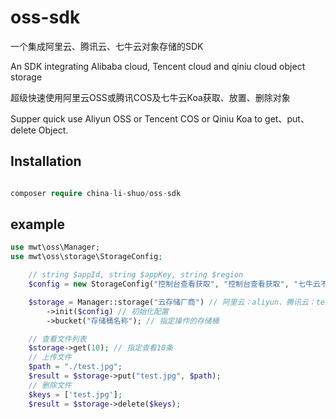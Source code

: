 # oss-sdk

一个集成阿里云、腾讯云、七牛云对象存储的SDK

An SDK integrating Alibaba cloud, Tencent cloud and qiniu cloud object storage

超级快速使用阿里云OSS或腾讯COS及七牛云Koa获取、放置、删除对象

Supper quick use Aliyun OSS or Tencent COS or Qiniu Koa to get、put、delete Object.

## Installation

```php

composer require china-li-shuo/oss-sdk

```

## example

```php
use mwt\oss\Manager;
use mwt\oss\storage\StorageConfig;

    // string $appId, string $appKey, string $region
    $config = new StorageConfig("控制台查看获取", "控制台查看获取", "七牛云不需要配置这个参数，留空字符串");

    $storage = Manager::storage("云存储厂商") // 阿里云：aliyun、腾讯云：tencent、七牛云：qiniu
        ->init($config) // 初始化配置
        ->bucket("存储桶名称"); // 指定操作的存储桶

    // 查看文件列表
    $storage->get(10); // 指定查看10条
    // 上传文件
    $path = "./test.jpg";
    $result = $storage->put("test.jpg", $path);
    // 删除文件
    $keys = ['test.jpg'];
    $result = $storage->delete($keys);
```

